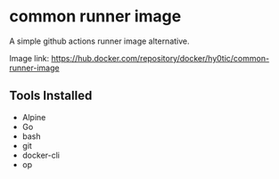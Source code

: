 # common runner image
A simple github actions runner image alternative.

Image link: https://hub.docker.com/repository/docker/hy0tic/common-runner-image

## Tools Installed
- Alpine
- Go
- bash
- git
- docker-cli
- op
